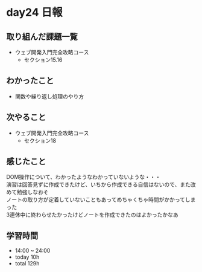 # day24 日報
## 取り組んだ課題一覧
- ウェブ開発入門完全攻略コース
  - セクション15.16

## わかったこと
- 関数や繰り返し処理のやり方

## 次やること
- ウェブ開発入門完全攻略コース
  - セクション18

## 感じたこと
DOM操作について、わかったようなわかっていないような・・・   
演習は回答見ずに作成できたけど、いちから作成できる自信はないので、また改めて勉強しなおそ  
ノートの取り方が定着していないこともあってめちゃくちゃ時間がかかってしまった  
3連休中に終わらせたかったけどノートを作成できたのはよかったかなあ


## 学習時間
- 14:00 ~ 24:00
- today 10h
- total 129h

